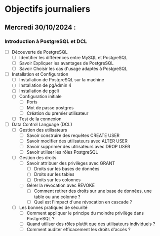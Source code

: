 # Objectifs journaliers

## Mercredi 30/10/2024 :

### Introduction à PostgreSQL et DCL

- [ ] Découverte de PostgreSQL
  - [ ] Identifier les différences entre MySQL et PostgreSQL
  - [ ] Savoir Expliquer les avantages de PostgreSQL
  - [ ] Savoir Choisir les cas d'usage adaptés à PostgreSQL

- [ ] Installation et Configuration
  - [ ] Installation de PostgreSQL sur la machine
  - [ ] Installation de pgAdmin 4
  - [ ] Installation de pgcli
  - [ ] Configuration initiale
    - [ ] Ports
    - [ ] Mot de passe postgres
    - [ ] Création du premier utilisateur
  - [ ] Test de la connexion

- [ ] Data Control Language (DCL)
  - [ ] Gestion des utilisateurs
    - [ ] Savoir construire des requêtes CREATE USER
    - [ ] Savoir modifier des utilisateurs avec ALTER USER
    - [ ] Savoir supprimer des utilisateurs avec DROP USER
    - [ ] Savoir utiliser les rôles PostgreSQL
  
  - [ ] Gestion des droits
    - [ ] Savoir attribuer des privilèges avec GRANT
      - [ ] Droits sur les bases de données
      - [ ] Droits sur les tables
      - [ ] Droits sur les colonnes
    - [ ] Gérer la révocation avec REVOKE
      - [ ] Comment retirer des droits sur une base de données, une table ou une colonne ?
      - [ ] Quel est l'impact d'une révocation en cascade ?

  - [ ] Les bonnes pratiques de sécurité
    - [ ] Comment appliquer le principe du moindre privilège dans PostgreSQL ?
    - [ ] Quand utiliser des rôles plutôt que des utilisateurs individuels ?
    - [ ] Comment auditer efficacement les droits d'accès ?